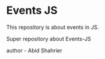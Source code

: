 # Events JS
This repository is about events in JS.

Super repository about Events-JS

author - Abid Shahrier
